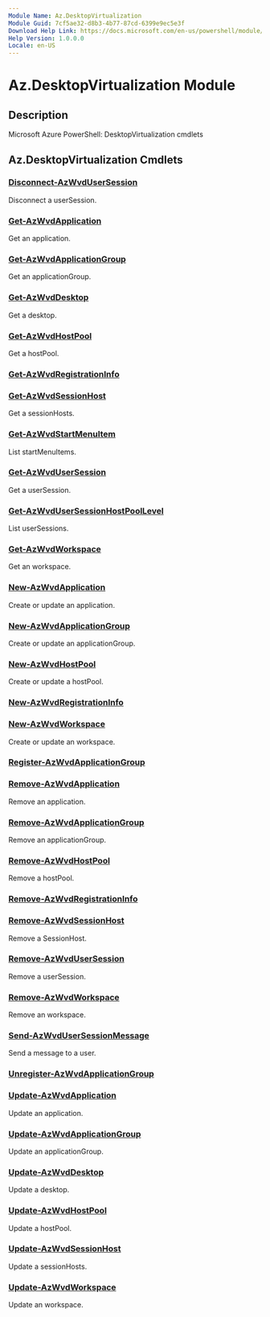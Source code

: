 ```yaml
---
Module Name: Az.DesktopVirtualization
Module Guid: 7cf5ae32-d8b3-4b77-87cd-6399e9ec5e3f
Download Help Link: https://docs.microsoft.com/en-us/powershell/module/az.desktopvirtualization
Help Version: 1.0.0.0
Locale: en-US
---
```


# Az.DesktopVirtualization Module
## Description
Microsoft Azure PowerShell: DesktopVirtualization cmdlets

## Az.DesktopVirtualization Cmdlets
### [Disconnect-AzWvdUserSession](Disconnect-AzWvdUserSession.md)
Disconnect a userSession.

### [Get-AzWvdApplication](Get-AzWvdApplication.md)
Get an application.

### [Get-AzWvdApplicationGroup](Get-AzWvdApplicationGroup.md)
Get an applicationGroup.

### [Get-AzWvdDesktop](Get-AzWvdDesktop.md)
Get a desktop.

### [Get-AzWvdHostPool](Get-AzWvdHostPool.md)
Get a hostPool.

### [Get-AzWvdRegistrationInfo](Get-AzWvdRegistrationInfo.md)


### [Get-AzWvdSessionHost](Get-AzWvdSessionHost.md)
Get a sessionHosts.

### [Get-AzWvdStartMenuItem](Get-AzWvdStartMenuItem.md)
List startMenuItems.

### [Get-AzWvdUserSession](Get-AzWvdUserSession.md)
Get a userSession.

### [Get-AzWvdUserSessionHostPoolLevel](Get-AzWvdUserSessionHostPoolLevel.md)
List userSessions.

### [Get-AzWvdWorkspace](Get-AzWvdWorkspace.md)
Get an workspace.

### [New-AzWvdApplication](New-AzWvdApplication.md)
Create or update an application.

### [New-AzWvdApplicationGroup](New-AzWvdApplicationGroup.md)
Create or update an applicationGroup.

### [New-AzWvdHostPool](New-AzWvdHostPool.md)
Create or update a hostPool.

### [New-AzWvdRegistrationInfo](New-AzWvdRegistrationInfo.md)


### [New-AzWvdWorkspace](New-AzWvdWorkspace.md)
Create or update an workspace.

### [Register-AzWvdApplicationGroup](Register-AzWvdApplicationGroup.md)


### [Remove-AzWvdApplication](Remove-AzWvdApplication.md)
Remove an application.

### [Remove-AzWvdApplicationGroup](Remove-AzWvdApplicationGroup.md)
Remove an applicationGroup.

### [Remove-AzWvdHostPool](Remove-AzWvdHostPool.md)
Remove a hostPool.

### [Remove-AzWvdRegistrationInfo](Remove-AzWvdRegistrationInfo.md)


### [Remove-AzWvdSessionHost](Remove-AzWvdSessionHost.md)
Remove a SessionHost.

### [Remove-AzWvdUserSession](Remove-AzWvdUserSession.md)
Remove a userSession.

### [Remove-AzWvdWorkspace](Remove-AzWvdWorkspace.md)
Remove an workspace.

### [Send-AzWvdUserSessionMessage](Send-AzWvdUserSessionMessage.md)
Send a message to a user.

### [Unregister-AzWvdApplicationGroup](Unregister-AzWvdApplicationGroup.md)


### [Update-AzWvdApplication](Update-AzWvdApplication.md)
Update an application.

### [Update-AzWvdApplicationGroup](Update-AzWvdApplicationGroup.md)
Update an applicationGroup.

### [Update-AzWvdDesktop](Update-AzWvdDesktop.md)
Update a desktop.

### [Update-AzWvdHostPool](Update-AzWvdHostPool.md)
Update a hostPool.

### [Update-AzWvdSessionHost](Update-AzWvdSessionHost.md)
Update a sessionHosts.

### [Update-AzWvdWorkspace](Update-AzWvdWorkspace.md)
Update an workspace.

